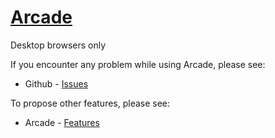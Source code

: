 # <a href="https://www.arcade-xyz.ml">Arcade</a>

Desktop browsers only

If you encounter any problem while using Arcade, please see:
* Github - [Issues](https://github.com/Itsoon-xyz/ARCADE/issues)

To propose other features, please see:
* Arcade - [Features](https://www.arcade-xyz.ml/features.html)
